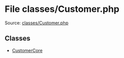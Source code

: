 File classes/Customer.php
=========

Source: [classes/Customer.php](https://github.com/PrestaShop/PrestaShop/blob/1.5.3.1/classes/Customer.php)


Classes
-------

* [CustomerCore](class.CustomerCore.md)

